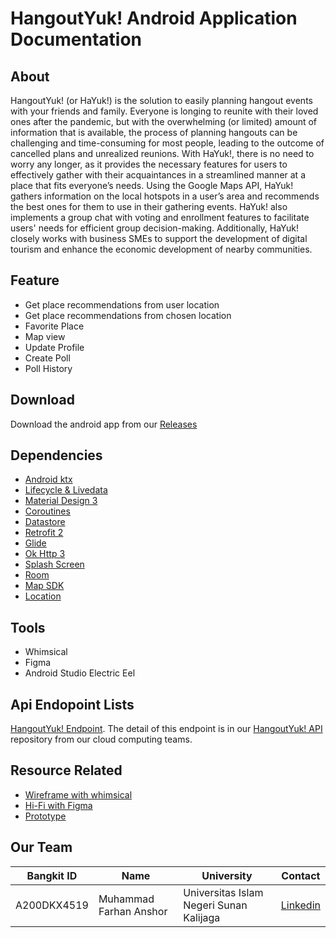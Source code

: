 # HangoutYuk! Android Application Documentation
## About

HangoutYuk! (or HaYuk!) is the solution to easily planning hangout events with your friends and family. Everyone is longing to reunite with their loved ones after the pandemic, but with the overwhelming (or limited) amount of information that is available, the process of planning hangouts can be challenging and time-consuming for most people, leading to the outcome of cancelled plans and unrealized reunions. With HaYuk!, there is no need to worry any longer, as it provides the necessary features for users to effectively gather with their acquaintances in a streamlined manner at a place that fits everyone’s needs. Using the Google Maps API, HaYuk! gathers information on the local hotspots in a user’s area and recommends the best ones for them to use in their gathering events. HaYuk! also implements a group chat with voting and enrollment features to facilitate users' needs for efficient group decision-making. Additionally, HaYuk! closely works with business SMEs to support the development of digital tourism and enhance the economic development of nearby communities.

## Feature

- Get place recommendations from user location
- Get place recommendations from chosen location
- Favorite Place
- Map view
- Update Profile
- Create Poll
- Poll History

## Download

Download the android app from our [Releases](https://github.com/HangoutYuk/hayuk-android/releases/tag/1.0) 

## Dependencies

- [Android ktx](https://developer.android.com/kotlin/coroutines) 
- [Lifecycle & Livedata](https://developer.android.com/jetpack/androidx/releases/lifecycle)
- [Material Design 3](https://github.com/material-components) 
- [Coroutines](https://developer.android.com/kotlin/coroutines) 
- [Datastore](https://developer.android.com/kotlin/coroutines) 
- [Retrofit 2](https://square.github.io/retrofit/)    
- [Glide](https://github.com/bumptech/glide)      
- [Ok Http 3](https://square.github.io/okhttp/) 
- [Splash Screen](https://developer.android.com/jetpack/androidx/releases/core?hl=id#core_splashscreen_version_10_2) 
- [Room](https://developer.android.com/jetpack/androidx/releases/room?hl=id) 
- [Map SDK](https://developers.google.com/maps/documentation/android-sdk/release-notes) 
- [Location](https://developers.google.com/android/guides/setup?hl=id) 

## Tools

- Whimsical
- Figma
- Android Studio Electric Eel

## Api Endopoint Lists

[HangoutYuk! Endpoint](https://dev-dot-hayuk-project.et.r.appspot.com/api-docs). The detail of this endpoint is in our [HangoutYuk! API](https://github.com/HangoutYuk/hayuk-api) repository from our cloud computing teams.

## Resource Related

- [Wireframe with whimsical](https://whimsical.com/hangoutyuk-T8iyCfU7y2bA51XAzPQdDs)
- [Hi-Fi with Figma](https://www.figma.com/file/Im8O2UZAGTOx0QIGF5RDZU/HangoutYuk!?type=design&node-id=213%3A3258&t=OwQgFrMvDbvIq9h1-1)
- [Prototype](https://www.figma.com/proto/Im8O2UZAGTOx0QIGF5RDZU/HangoutYuk!?type=design&node-id=213-3259&scaling=scale-down&page-id=213%3A3258&starting-point-node-id=213%3A3259)


## Our Team

| Bangkit ID  | Name                   | University                              | Contact                                                                   |
| ----------- | ---------------------- | --------------------------------------- | ------------------------------------------------------------------------- |
| A200DKX4519 | Muhammad Farhan Anshor | Universitas Islam Negeri Sunan Kalijaga | [Linkedin](https://www.linkedin.com/in/muhammad-farhan-anshor-779288181/) |
